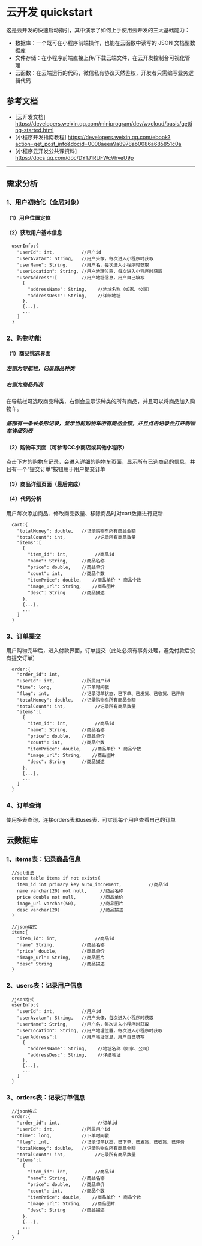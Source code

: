 # 云开发 quickstart

这是云开发的快速启动指引，其中演示了如何上手使用云开发的三大基础能力：

- 数据库：一个既可在小程序前端操作，也能在云函数中读写的 JSON 文档型数据库
- 文件存储：在小程序前端直接上传/下载云端文件，在云开发控制台可视化管理
- 云函数：在云端运行的代码，微信私有协议天然鉴权，开发者只需编写业务逻辑代码

## 参考文档

- [云开发文档] https://developers.weixin.qq.com/miniprogram/dev/wxcloud/basis/getting-started.html
- [小程序开发指南教程] https://developers.weixin.qq.com/ebook?action=get_post_info&docid=0008aeea9a8978ab0086a685851c0a
- [小程序云开发公共课资料] https://docs.qq.com/doc/DY1J1RUFWcVhveU9p
---

## 需求分析

### 1、用户初始化（全局对象）
#### （1）用户位置定位

#### （2）获取用户基本信息
```
  userInfo:{
    "userId": int,          //用户id
    "userAvatar": String,   //用户头像，每次进入小程序时获取
    "userName": String,     //用户名，每次进入小程序时获取
    "userLocation": String, //用户地理位置，每次进入小程序时获取
    "userAddress":[         //用户地址信息，用户自己填写
      {
        "addressName": String,    //地址名称（如家、公司）
        "addressDesc": String,    //详细地址
      },
      {...},
      ...
    ]
  }
```

### 2、购物功能
#### （1）商品挑选界面
##### 左侧为导航栏，记录商品种类
##### 右侧为商品列表
在导航栏可选取商品种类，右侧会显示该种类的所有商品，并且可以将商品加入购物车。
##### 底部有一条长条形记录，显示当前购物车所有商品金额，并且点击记录会打开购物车详细列表

#### （2）购物车页面（可参考CC小商店或其他小程序）
点击下方的购物车记录，会进入详细的购物车页面，显示所有已选商品的信息，并且有一个“提交订单”按钮用于用户提交订单

#### （3）商品详细页面（最后完成）

#### （4）代码分析
用户每次添加商品、修改商品数量、移除商品时对cart数据进行更新
```
  cart:{
    "totalMoney": double,   //记录购物车所有商品金额
    "totalCount": int,           //记录所有商品数量
    "items":[
      {
        "item_id": int,          //商品id
        "name": String,     //商品名称
        "price": double,    //商品单价
        "count": int,       //商品个数
        "itemPrice": double,    //商品单价 * 商品个数
        "image_url": String,    //商品图片
        "desc": String      //商品描述
      }，
      {...},
      ...
    ]
  }
```


### 3、订单提交
用户购物完毕后，进入付款界面，订单提交（此处必须有事务处理，避免付款后没有提交订单）

```
  order:{
    "order_id": int,
    "userId": int,          //所属用户id
    "time": long,           //下单时间戳
    "flag": int,            //记录订单状态，已下单、已发货、已收货、已评价
    "totalMoney": double,   //记录购物车所有商品金额
    "totalCount": int,           //记录所有商品数量
    "items":[
      {
        "item_id": int,          //商品id
        "name": String,     //商品名称
        "price": double,    //商品单价
        "count": int,       //商品个数
        "itemPrice": double,    //商品单价 * 商品个数
        "image_url": String,    //商品图片
        "desc": String      //商品描述
      }，
      {...},
      ...
    ]
  }
```


### 4、订单查询
使用多表查询，连接orders表和uses表，可实现每个用户查看自己的订单


## 云数据库
### 1、items表：记录商品信息
```
  //sql语法
  create table items if not exists(
    item_id int primary key auto_increment,          //商品id
    name varchar(20) not null,     //商品名称
    price double not null,         //商品单价
    image_url varchar(50),         //商品图片
    desc varchar(20)               //商品描述
  )
```

```
  //json格式
  item:{
    "item_id": int,              //商品id
    "name" String,          //商品名称
    "price" double,         //商品单价
    "image_url": String,    //商品图片
    "desc" String           //商品描述
  }
```

### 2、users表：记录用户信息
```
  /json格式
  userInfo:{
    "userId": int,          //用户id
    "userAvatar": String,   //用户头像，每次进入小程序时获取
    "userName": String,     //用户名，每次进入小程序时获取
    "userLocation": String, //用户地理位置，每次进入小程序时获取
    "userAddress":[         //用户地址信息，用户自己填写
      {
        "addressName": String,    //地址名称（如家、公司）
        "addressDesc": String,    //详细地址
      },
      {...},
      ...
    ]
  }
```

### 3、orders表：记录订单信息
```
  //json格式
  order:{
    "order_id": int,              //订单id
    "userId": int,          //所属用户id
    "time": long,           //下单时间戳
    "flag": int,            //记录订单状态，已下单、已发货、已收货、已评价
    "totalMoney": double,   //记录购物车所有商品金额
    "totalCount": int,           //记录所有商品数量
    "items":[
      {
        "item_id": int,          //商品id
        "name": String,     //商品名称
        "price": double,    //商品单价
        "count": int,       //商品个数
        "itemPrice": double,    //商品单价 * 商品个数
        "image_url": String,    //商品图片
        "desc": String      //商品描述
      }，
      {...},
      ...
    ]
  }
```

